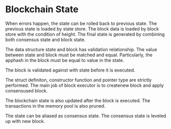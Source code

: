 # Blockchain State

When errors happen, the state can be rolled back to previous state. The previous state is loaded by state store. The block data is loaded by block store with the condition of height. The final state is generated by combining both consensus state and block state.

The data structure state and block has validation relationship. The value between state and block must be matched and equal. Particularly, the apphash in the block must be equal to value in the state.

The block is validated against with state before it is executed.

The struct definiton, constructor function and pointer type are strictly performed. The main job of block executor is to createnew block and apply consensused block.

The blockchain state is also updated after the block is executed. The transactions in the memory pool is also pruned.

The state can be aliased as consensus state. The consensus state is leveled up with new block.



